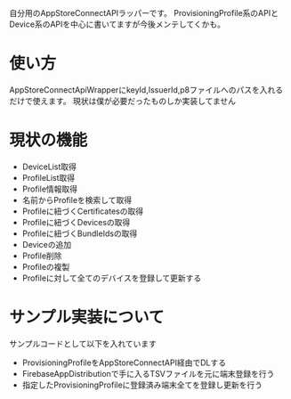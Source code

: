 自分用のAppStoreConnectAPIラッパーです。
ProvisioningProfile系のAPIとDevice系のAPIを中心に書いてますが今後メンテしてくかも。

# 使い方
AppStoreConnectApiWrapperにkeyId,IssuerId,p8ファイルへのパスを入れるだけで使えます。
現状は僕が必要だったものしか実装してません

# 現状の機能
- DeviceList取得
- ProfileList取得
- Profile情報取得
- 名前からProfileを検索して取得
- Profileに紐づくCertificatesの取得
- Profileに紐づくDevicesの取得
- Profileに紐づくBundleIdsの取得
- Deviceの追加
- Profile削除
- Profileの複製
- Profileに対して全てのデバイスを登録して更新する

# サンプル実装について
サンプルコードとして以下を入れています
- ProvisioningProfileをAppStoreConnectAPI経由でDLする
- FirebaseAppDistributionで手に入るTSVファイルを元に端末登録を行う
- 指定したProvisioningProfileに登録済み端末全てを登録し更新を行う

